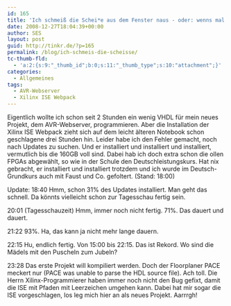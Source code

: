 ```yaml
---
id: 165
title: 'Ich schmeiß die Schei*e aus dem Fenster naus - oder: wenns mal wieder länger dauert mit der Xilinx ISE Installation'
date: 2008-12-27T18:04:39+00:00
author: SES
layout: post
guid: http://tinkr.de/?p=165
permalink: /blog/ich-schmeis-die-scheisse/
tc-thumb-fld:
  - 'a:2:{s:9:"_thumb_id";b:0;s:11:"_thumb_type";s:10:"attachment";}'
categories:
  - Allgemeines
tags:
  - AVR-Webserver
  - Xilinx ISE Webpack
---
```

Eigentlich wollte ich schon seit 2 Stunden ein wenig VHDL für mein neues Projekt, dem AVR-Webserver, programmieren. Aber die Installation der Xilinx ISE Webpack zieht sich auf dem leicht älteren Notebook schon geschlagene drei Stunden hin.
Leider habe ich den Fehler gemacht, noch nach Updates zu suchen. Und er installiert und installiert und installiert, vermutlich bis die 160GB voll sind. Dabei hab ich doch extra schon die ollen FPGAs abgewählt, so wie in der Schule den Deutschleistungskurs. Hat nix gebracht, er installiert und installiert trotzdem und ich wurde im Deutsch-Grundkurs auch mit Faust und Co. gefoltert.
(Stand: 18:00)

Update:
18:40
Hmm, schon 31% des Updates installiert. Man geht das schnell. Da könnts vielleicht schon zur Tagesschau fertig sein.

20:01 (Tagesschauzeit)
Hmm, immer noch nicht fertig. 71%. Das dauert und dauert.

21:22
93%. Ha, das kann ja nicht mehr lange dauern.

22:15
Hu, endlich fertig. Von 15:00 bis 22:15. Das ist Rekord. Wo sind die Mädels mit den Puscheln zum Jubeln?

23:28
Das erste Projekt will kompiliert werden. Doch der Floorplaner PACE meckert nur (PACE was unable to parse the HDL source file). Ach toll. Die Herrn Xilinx-Programmierer haben immer noch nicht den Bug gefixt, damit die ISE mit Pfaden mit Leerzeichen umgehen kann. Dabei hat mir sogar die ISE vorgeschlagen, los leg mich hier an als neues Projekt. Aarrrgh!
